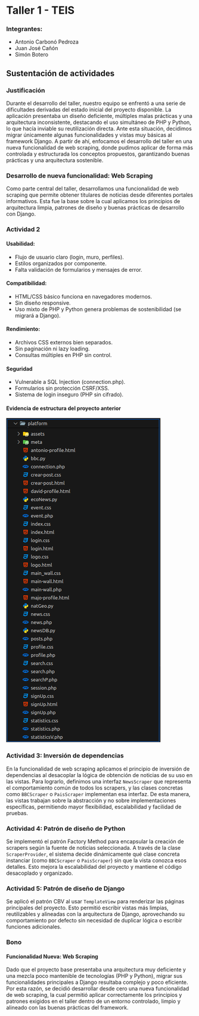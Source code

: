 # Taller 1 - TEIS

### Integrantes:
* Antonio Carbonó Pedroza
* Juan José Cañón
* Simón Botero

## Sustentación de actividades

### Justificación
Durante el desarrollo del taller, nuestro equipo se enfrentó a una serie de dificultades derivadas del estado inicial del proyecto disponible. La aplicación presentaba un diseño deficiente, múltiples malas prácticas y una arquitectura inconsistente, destacando el uso simultáneo de PHP y Python, lo que hacía inviable su reutilización directa.
Ante esta situación, decidimos migrar únicamente algunas funcionalidades y vistas muy básicas al framework Django. A partir de ahí, enfocamos el desarrollo del taller en una nueva funcionalidad de web scraping, donde pudimos aplicar de forma más controlada y estructurada los conceptos propuestos, garantizando buenas prácticas y una arquitectura sostenible.

### Desarrollo de nueva funcionalidad: Web Scraping
Como parte central del taller, desarrollamos una funcionalidad de web scraping que permite obtener titulares de noticias desde diferentes portales informativos. Esta fue la base sobre la cual aplicamos los principios de arquitectura limpia, patrones de diseño y buenas prácticas de desarrollo con Django.

### Actividad 2
#### Usabilidad:
* Flujo de usuario claro (login, muro, perfiles).
* Estilos organizados por componente.
* Falta validación de formularios y mensajes de error.

#### Compatibilidad:
* HTML/CSS básico funciona en navegadores modernos.
* Sin diseño responsive.
* Uso mixto de PHP y Python genera problemas de sostenibilidad (se migrará a Django).

#### Rendimiento:
* Archivos CSS externos bien separados.
* Sin paginación ni lazy loading.
* Consultas múltiples en PHP sin control.

#### Seguridad
* Vulnerable a SQL Injection (connection.php).
* Formularios sin protección CSRF/XSS.
* Sistema de login inseguro (PHP sin cifrado).

#### Evidencia de estructura del proyecto anterior
![Estructura](heartseed-structure.png)

### Actividad 3: Inversión de dependencias
En la funcionalidad de web scraping aplicamos el principio de inversión de dependencias al desacoplar la lógica de obtención de noticias de su uso en las vistas. Para lograrlo, definimos una interfaz `NewsScraper` que representa el comportamiento común de todos los scrapers, y las clases concretas como `BBCScraper` o `PaisScraper` implementan esa interfaz. De esta manera, las vistas trabajan sobre la abstracción y no sobre implementaciones específicas, permitiendo mayor flexibilidad, escalabilidad y facilidad de pruebas.

### Actividad 4: Patrón de diseño de Python
Se implementó el patrón Factory Method para encapsular la creación de scrapers según la fuente de noticias seleccionada. A través de la clase `ScraperProvider`, el sistema decide dinámicamente qué clase concreta instanciar (como `BBCScraper` o `PaisScraper`) sin que la vista conozca esos detalles. Esto mejora la escalabilidad del proyecto y mantiene el código desacoplado y organizado.

### Actividad 5: Patrón de diseño de Django
Se aplicó el patrón CBV al usar `TemplateView` para renderizar las páginas principales del proyecto. Esto permitió escribir vistas más limpias, reutilizables y alineadas con la arquitectura de Django, aprovechando su comportamiento por defecto sin necesidad de duplicar lógica o escribir funciones adicionales.

### Bono
#### Funcionalidad Nueva: Web Scraping
Dado que el proyecto base presentaba una arquitectura muy deficiente y una mezcla poco mantenible de tecnologías (PHP y Python), migrar sus funcionalidades principales a Django resultaba complejo y poco eficiente. Por esta razón, se decidió desarrollar desde cero una nueva funcionalidad de web scraping, la cual permitió aplicar correctamente los principios y patrones exigidos en el taller dentro de un entorno controlado, limpio y alineado con las buenas prácticas del framework.

